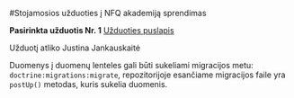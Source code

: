 #Stojamosios užduoties į NFQ akademiją sprendimas

**Pasirinkta užduotis Nr. 1**
[Užduoties puslapis][1]

Užduotį atliko Justina Jankauskaitė

Duomenys į duomenų lenteles gali būti sukeliami
migracijos metu: `doctrine:migrations:migrate`,
repozitorijoje esančiame migracijos faile yra
`postUp()` metodas, kuris sukelia duomenis.


[1]:  https://justejan.herokuapp.com
